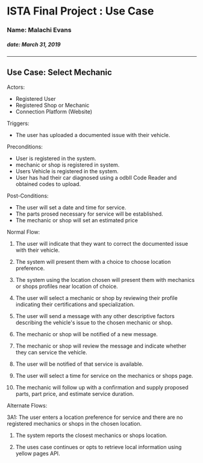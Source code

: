 # ISTA Final Project : Use Case 

### Name: Malachi Evans

##### date: March 31, 2019

------------------------------

## Use Case: Select Mechanic

Actors: 
* Registered User
* Registered Shop or Mechanic
* Connection Platform (Website)

Triggers:
* The user has uploaded a documented issue with their vehicle.

Preconditions:
* User is registered in the system.
* mechanic or shop is registered in system.
* Users Vehicle is registered in the system.
*  User has had their car diagnosed using a odbII Code Reader and obtained codes to upload. 

Post-Conditions: 
* The user will set a date and time for service. 
* The parts prosed necessary for service will be established.  
* The mechanic or shop will set an estimated price

Normal Flow:

1. The user will indicate that they want to correct the documented issue with their vehicle.

2.  The system will present them with a choice to choose location preference.

3. The system using the location chosen will present them with mechanics or shops profiles near location of choice. 

4. The user will select a mechanic or shop by reviewing their profile indicating their certifications and specialization.

5. The user will send a message with any other descriptive factors describing the vehicle's issue to the chosen mechanic or shop.

5. The mechanic or shop will be notified of a new message.

6. The mechanic or shop will review the message and indicate whether they can service the vehicle. 

7. The user will be notified of that service is available. 

8. The user will select a time for service on the mechanics or shops page. 

9. The mechanic will follow up with a confirmation and supply 
proposed parts, part price, and estimate service duration.  

Alternate Flows:

3A1: The user enters a location preference for service and there are no registered mechanics or shops in the chosen location. 

1. The system reports the closest mechanics or shops location. 

2. The uses case continues or opts to retrieve local information using yellow pages API. 



